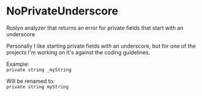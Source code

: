 # NoPrivateUnderscore
Roslyn analyzer that returns an error for private fields that start with an underscore

Personally I like starting private fields with an underscore, but for one of the projects I'm working on it's against the coding guidelines.

Example:  
`private string _myString`

Will be renamed to:  
`private string myString` 

